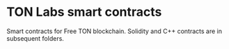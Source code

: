 # TON Labs smart contracts
Smart contracts for Free TON blockchain.
Solidity and C++ contracts are in subsequent folders. 
